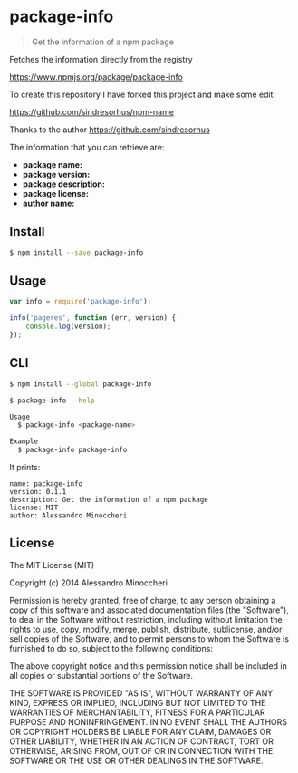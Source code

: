 # package-info 

> Get the information of a npm package

Fetches the information directly from the registry 

https://www.npmjs.org/package/package-info

To create this repository I have forked this project and make some edit:

https://github.com/sindresorhus/npm-name

Thanks to the author https://github.com/sindresorhus

The information that you can retrieve are:
- <b>package name:</b>
- <b>package version:</b>
- <b>package description:</b>
- <b>package license:</b>
- <b>author name:</b>

## Install

```sh
$ npm install --save package-info
```


## Usage

```js
var info = require('package-info');

info('pageres', function (err, version) {
	console.log(version);
});
```

## CLI

```sh
$ npm install --global package-info
```

```sh
$ package-info --help

Usage
  $ package-info <package-name>

Example
  $ package-info package-info
```

It prints:
```
name: package-info 
version: 0.1.1 
description: Get the information of a npm package 
license: MIT 
author: Alessandro Minoccheri
```

## License

The MIT License (MIT)

Copyright (c) 2014 Alessandro Minoccheri

Permission is hereby granted, free of charge, to any person obtaining a copy of this software and associated documentation files (the "Software"), to deal in the Software without restriction, including without limitation the rights to use, copy, modify, merge, publish, distribute, sublicense, and/or sell copies of the Software, and to permit persons to whom the Software is furnished to do so, subject to the following conditions:

The above copyright notice and this permission notice shall be included in all copies or substantial portions of the Software.

THE SOFTWARE IS PROVIDED "AS IS", WITHOUT WARRANTY OF ANY KIND, EXPRESS OR IMPLIED, INCLUDING BUT NOT LIMITED TO THE WARRANTIES OF MERCHANTABILITY, FITNESS FOR A PARTICULAR PURPOSE AND NONINFRINGEMENT. IN NO EVENT SHALL THE AUTHORS OR COPYRIGHT HOLDERS BE LIABLE FOR ANY CLAIM, DAMAGES OR OTHER LIABILITY, WHETHER IN AN ACTION OF CONTRACT, TORT OR OTHERWISE, ARISING FROM, OUT OF OR IN CONNECTION WITH THE SOFTWARE OR THE USE OR OTHER DEALINGS IN THE SOFTWARE.

